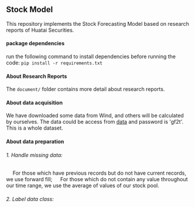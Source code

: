## Stock Model

This repository implements the Stock Forecasting Model based on research reports of  Huatai Securities.

#### package dependencies

run the following command to install dependencies before running the code: `pip install -r requirements.txt`

#### About Research Reports

The `document/` folder contains more detail about research reports.

#### About data acquisition

We have downloaded some data from Wind, and others will be calculated by ourselves. The data could be access from [data](https://pan.baidu.com/s/1hpxHFIOCarn_aKbGcs36yg) and password is 'gf2t'. This is a whole dataset.

#### About data preparation
###### 1. Handle missing data:
&emsp; For those which have previous records but do not have current records, we use forward fill;
&emsp; For those which do not contain any value throughout our time range, we use the average of values of our stock pool.
###### 2. Label data class: